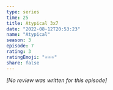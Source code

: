 ```yaml
---
type: series
time: 25
title: Atypical 3x7
date: "2022-08-12T20:53:23"
name: "Atypical"
season: 3
episode: 7
rating: 3
ratingEmoji: "⭐️⭐️⭐️"
share: false
---
```


*[No review was written for this episode]*